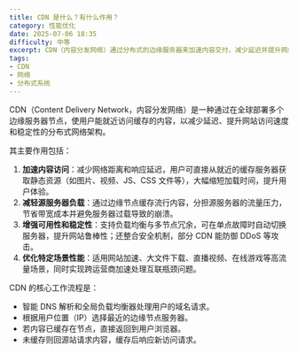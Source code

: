 ```yaml
---
title: CDN 是什么？有什么作用？
category: 性能优化
date: 2025-07-06 18:35
difficulty: 中等
excerpt: CDN（内容分发网络）通过分布式的边缘服务器来加速内容交付，减少延迟并提升网站性能。主要作用包括加速内容访问、减轻源服务器负载、增强可用性和优化特定场景。
tags:
- CDN
- 网络
- 分布式系统
---
```

CDN（Content Delivery Network，内容分发网络）是一种通过在全球部署多个边缘服务器节点，使用户能就近访问缓存的内容，以减少延迟、提升网站访问速度和稳定性的分布式网络架构。  

其主要作用包括：  
1. **加速内容访问**：减少网络距离和响应延迟，用户可直接从就近的缓存服务器获取静态资源（如图片、视频、JS、CSS 文件等），大幅缩短加载时间，提升用户体验。  
2. **减轻源服务器负载**：通过边缘节点缓存流行内容，分担源服务器的流量压力，节省带宽成本并避免服务器过载导致的崩溃。  
3. **增强可用性和稳定性**：支持负载均衡与多节点冗余，可在单点故障时自动切换服务器，提升网站鲁棒性；还整合安全机制，部分 CDN 能防御 DDoS 等攻击。  
4. **优化特定场景性能**：适用网站加速、大文件下载、直播视频、在线游戏等高流量场景，同时实现跨运营商加速处理互联瓶颈问题。  

CDN 的核心工作流程是：  
- 智能 DNS 解析和全局负载均衡器处理用户的域名请求。  
- 根据用户位置（IP）选择最近的边缘节点服务器。  
- 若内容已缓存在节点，直接返回到用户浏览器。  
- 未缓存则回源站请求内容，缓存后响应新访问请求。
